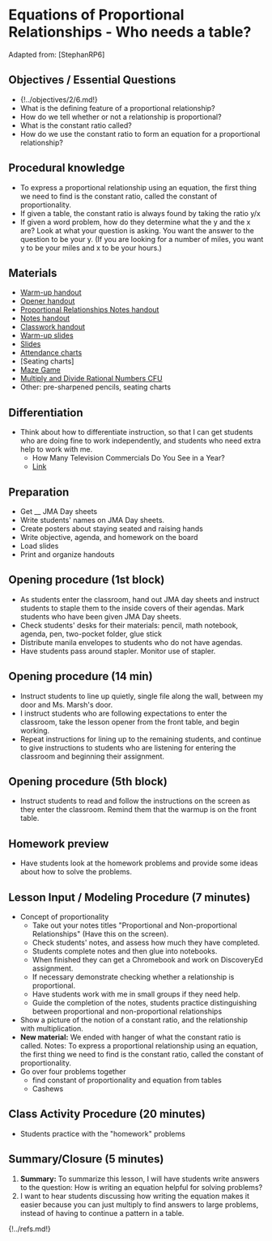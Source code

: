 
# Equations of Proportional Relationships - Who needs a table?

Adapted from: [StephanRP6]

<div id="accordion" markdown="1">

## Objectives / Essential Questions 

 * {!../objectives/2/6.md!}
 * What is the defining feature of a proportional relationship?
 * How do we tell whether or not a relationship is proportional?
 * What is the constant ratio called?
 * How do we use the constant ratio to form an equation for a proportional relationship?

## Procedural knowledge

 * To express a proportional relationship using an equation, the first thing we need to find is the constant ratio, called the constant of proportionality.
 * If given a table, the constant ratio is always found by taking the ratio y/x
 * If given a word problem, how do they determine what the y and the x are? Look at what your question is asking. You want the answer to the question to be your y. (If you are looking for a number of miles, you want y to be your miles and x to be your hours.)

## Materials
 * [Warm-up handout](/teaching/warmups/7thGradeMathWarmUp043-2x2.pdf)
 * [Opener handout](https://drive.google.com/open?id=1q-Q25p3pVikkogUaH8uoq4BvBQ_LgkE7)
 * [Proportional Relationships Notes handout]()
 * [Notes handout](https://drive.google.com/open?id=1TuECf6F0LD_GWdfiNgxvi8BU5YfilbvD)
 * [Classwork handout](https://drive.google.com/open?id=1Uensva-OmVg2tAiU0snff91qQAfYY3ww)
 * [Warm-up slides](/teaching/warmups/solutions_43.rem)
 * [Slides](https://docs.google.com/presentation/d/1CHZKYrzHuoVE79cFH5XKOF_1yyjnF1Vrt0GbAMoMf3E/edit#slide=id.g25d336dc3f_0_0)
 * [Attendance charts](https://drive.google.com/open?id=1p8gKbN4W3dUf_X32jJ0vnJnMgo04rs56)
 * [Seating charts]
 * [Maze Game](https://app.discoveryeducation.com/learn/techbook/units/B982651B-CE2B-4127-B13E-3187C41A5B84/concepts/9E2E5C6F-7AC3-4D41-9ABF-7670D2749C26)
 * [Multiply and Divide Rational Numbers CFU](https://app.discoveryeducation.com/learn/player/a99ef539-ccf6-42fe-b28e-ca325e4dd7df)
 * Other: pre-sharpened pencils, seating charts

## Differentiation
 * Think about how to differentiate instruction, so that I can get students who are doing fine to work independently, and students who need extra help to work with me.
     - How Many Television Commercials Do You See in a Year?
     - [Link](https://app.discoveryeducation.com/learn/techbook/units/ffa7edd3-ffdd-484d-b2a7-9c8cf5eed7fd/concepts/8c35d166-a86d-45b0-8161-ba4eb42b6203/tabs/6dc41756-43ff-4f63-bd11-3148dd938983/pages/947afe80-3d84-48c8-b12c-af0da952fdd6)
 
## Preparation

 * Get __ JMA Day sheets
 * Write students' names on JMA Day sheets.
 * Create posters about staying seated and raising hands
 * Write objective, agenda, and homework on the board
 * Load slides
 * Print and organize handouts

## Opening procedure (1st block)
 
 * As students enter the classroom, hand out JMA day sheets and instruct students to staple them to the inside covers of their agendas. Mark students who have been given JMA Day sheets.
 * Check students' desks for their materials: pencil, math notebook, agenda, pen, two-pocket folder, glue stick
 * Distribute manila envelopes to students who do not have agendas.
 * Have students pass around stapler. Monitor use of stapler.

## Opening procedure (14 min)

 * Instruct students to line up quietly, single file along the wall, between my door and Ms. Marsh's door.
 * I instruct students who are following expectations to enter the classroom, take the lesson opener from the front table, and begin working.
 * Repeat instructions for lining up to the remaining students, and continue to give instructions to students who are listening for entering the classroom and beginning their assignment.

## Opening procedure (5th block)

 * Instruct students to read and follow the instructions on the screen as they enter the classroom. Remind them that the warmup is on the front table.

## Homework preview

 * Have students look at the homework problems and provide some ideas about how to solve the problems.

## Lesson Input / Modeling Procedure (7 minutes)
 * Concept of proportionality
     - Take out your notes titles "Proportional and Non-proportional Relationships" (Have this on the screen).
     - Check students' notes, and assess how much they have completed.
     - Students complete notes and then glue into notebooks.
     - When finished they can get a Chromebook and work on DiscoveryEd assignment.
     - If necessary demonstrate checking whether a relationship is proportional.
     - Have students work with me in small groups if they need help.
     - Guide the completion of the notes, students practice distinguishing between proportional and non-proportional relationships
 * Show a picture of the notion of a constant ratio, and the relationship with multiplication.
 * **New material:** We ended with hanger of what the constant ratio is called. Notes: To express a proportional relationship using an equation, the first thing we need to find is the constant ratio, called the constant of proportionality. 
 * Go over four problems together
     - find constant of proportionality and equation from tables
     - Cashews

## Class Activity Procedure (20 minutes)

 * Students practice with the "homework" problems

## Summary/Closure (5 minutes)

  1. **Summary:** To summarize this lesson, I will have students write answers to the question:  How is writing an equation helpful for solving problems?
  2. I want to hear students discussing how writing the equation makes it easier because you can just multiply to find answers to large problems, instead of having to continue a pattern in a table.

</div>

{!../refs.md!}

